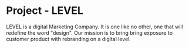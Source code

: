 # Project - LEVEL

LEVEL is a digital Marketing Company. It is one like no other, one that will redefine the word "design". Our mission is to bring bring exposure to customer product with rebranding on a digital level. 